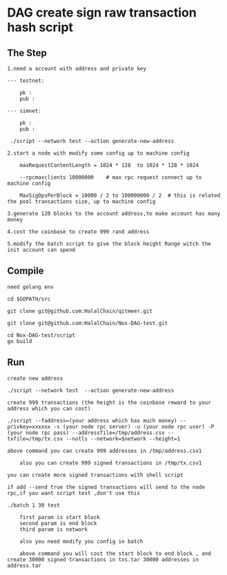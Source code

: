 # DAG create sign raw transaction hash script

## The Step

    1.need a account with address and private key

    ··· testnet:

        pk :
        pub :

    ··· simnet:

        pk :
        pub :
        
     ./script --network test --action generate-new-address

    2.start a node with modify some config up to machine config

        maxRequestContentLength = 1024 * 128  to 1024 * 128 * 1024

        --rpcmaxclients 10000000    # max rpc request connect up to machine config

        MaxSigOpsPerBlock = 10000 / 2 to 100000000 / 2  # this is related the pool transactions size, up to machine config

    3.generate 120 blocks to the account address,to make account has many money

    4.cost the coinbase to create 999 rand address

    5.modify the batch script to give the block height Range witch the init account can spend

## Compile
    need golang env
    
    cd $GOPATH/src
    
    git clone git@github.com:HalalChain/qitmeer.git
    
    git clone git@github.com:HalalChain/Nox-DAG-test.git
    
    cd Nox-DAG-test/script
    go build
    
## Run
    create new address 
    
    ./script --network test  --action generate-new-address
    
    create 999 transactions (the height is the coinbase reward to your address which you can cost)
    
    ./script --faddress=(your address which has much money) --privkey=xxxxxx -s (your node rpc server) -u (your node rpc user) -P (your node rpc pass) --addressfile=/tmp/address.csv --txfile=/tmp/tx.csv --notls --network=$network --height=1
    
    above command you can create 999 addresses in /tmp/address.csv1
    
        also you can create 999 signed transactions in /tmp/tx.csv1
        
    you can create more signed transactions with shell script
    
    if add --send true the signed transactions will send to the node rpc,if you want script test ,don't use this
    
    ./batch 1 30 test
    
        first param is start block 
        second param is end block 
        third param is network
        
        also you need modify you config in batch
        
        above command you will cost the start block to end block , and create 30000 signed transactions in txs.tar 30000 addresses in address.tar
        
   
    